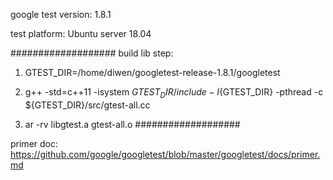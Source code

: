 google test version: 1.8.1

test platform: Ubuntu server 18.04 

###################
build lib step:

1. GTEST_DIR=/home/diwen/googletest-release-1.8.1/googletest

2. g++ -std=c++11 -isystem ${GTEST_DIR}/include -I${GTEST_DIR}     -pthread -c ${GTEST_DIR}/src/gtest-all.cc

3. ar -rv libgtest.a gtest-all.o
###################

primer doc: https://github.com/google/googletest/blob/master/googletest/docs/primer.md
